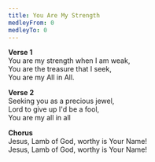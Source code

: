 ```yaml
---
title: You Are My Strength
medleyFrom: 0
medleyTo: 0
---
```


**Verse 1**  
You are my strength when I am weak,  
You are the treasure that I seek,  
You are my All in All.

**Verse 2**  
Seeking you as a precious jewel,  
Lord to give up I'd be a fool,  
You are my all in all

**Chorus**  
Jesus, Lamb of God, worthy is Your Name!  
Jesus, Lamb of God, worthy is Your Name!
